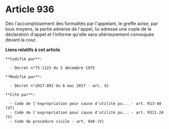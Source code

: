 # Article 936

Dès l'accomplissement des formalités par l'appelant, le greffe avise, par tous moyens, la partie adverse de l'appel, lui
adresse une copie de la déclaration d'appel et l'informe qu'elle sera ultérieurement convoquée devant la cour.

**Liens relatifs à cet article**

	**Codifié par**:

	  - Décret n°75-1123 du 5 décembre 1975

	**Modifié par**:

	  - Décret n°2017-891 du 6 mai 2017 - art. 32

	**Cité par**:

	  - Code de l'expropriation pour cause d'utilité pu... - art. R13-48 (VT)
	  - Code de l'expropriation pour cause d'utilité pu... - art. R311-24 (V)
	  - Code de procédure civile - art. 949 (V)
